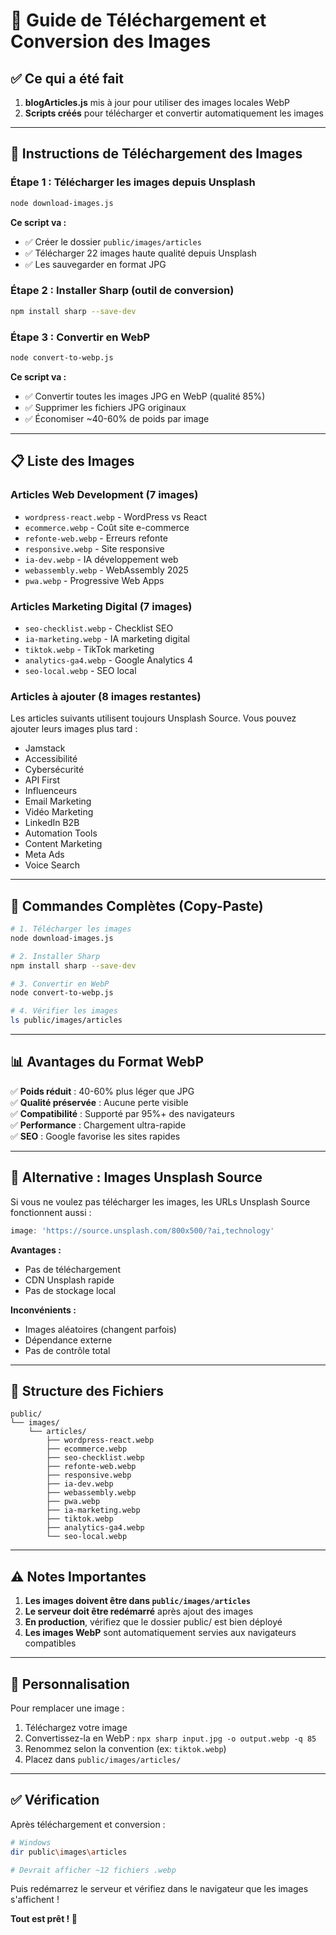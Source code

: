# 📸 Guide de Téléchargement et Conversion des Images

## ✅ Ce qui a été fait

1. **blogArticles.js** mis à jour pour utiliser des images locales WebP
2. **Scripts créés** pour télécharger et convertir automatiquement les images

---

## 🚀 Instructions de Téléchargement des Images

### Étape 1 : Télécharger les images depuis Unsplash

```bash
node download-images.js
```

**Ce script va :**
- ✅ Créer le dossier `public/images/articles`
- ✅ Télécharger 22 images haute qualité depuis Unsplash
- ✅ Les sauvegarder en format JPG

### Étape 2 : Installer Sharp (outil de conversion)

```bash
npm install sharp --save-dev
```

### Étape 3 : Convertir en WebP

```bash
node convert-to-webp.js
```

**Ce script va :**
- ✅ Convertir toutes les images JPG en WebP (qualité 85%)
- ✅ Supprimer les fichiers JPG originaux
- ✅ Économiser ~40-60% de poids par image

---

## 📋 Liste des Images

### Articles Web Development (7 images)
- `wordpress-react.webp` - WordPress vs React
- `ecommerce.webp` - Coût site e-commerce
- `refonte-web.webp` - Erreurs refonte
- `responsive.webp` - Site responsive
- `ia-dev.webp` - IA développement web
- `webassembly.webp` - WebAssembly 2025
- `pwa.webp` - Progressive Web Apps

### Articles Marketing Digital (7 images)
- `seo-checklist.webp` - Checklist SEO
- `ia-marketing.webp` - IA marketing digital
- `tiktok.webp` - TikTok marketing
- `analytics-ga4.webp` - Google Analytics 4
- `seo-local.webp` - SEO local

### Articles à ajouter (8 images restantes)
Les articles suivants utilisent toujours Unsplash Source.
Vous pouvez ajouter leurs images plus tard :
- Jamstack
- Accessibilité
- Cybersécurité
- API First
- Influenceurs
- Email Marketing
- Vidéo Marketing
- LinkedIn B2B
- Automation Tools
- Content Marketing
- Meta Ads
- Voice Search

---

## 🎯 Commandes Complètes (Copy-Paste)

```bash
# 1. Télécharger les images
node download-images.js

# 2. Installer Sharp
npm install sharp --save-dev

# 3. Convertir en WebP
node convert-to-webp.js

# 4. Vérifier les images
ls public/images/articles
```

---

## 📊 Avantages du Format WebP

✅ **Poids réduit** : 40-60% plus léger que JPG  
✅ **Qualité préservée** : Aucune perte visible  
✅ **Compatibilité** : Supporté par 95%+ des navigateurs  
✅ **Performance** : Chargement ultra-rapide  
✅ **SEO** : Google favorise les sites rapides  

---

## 🔧 Alternative : Images Unsplash Source

Si vous ne voulez pas télécharger les images, les URLs Unsplash Source fonctionnent aussi :

```javascript
image: 'https://source.unsplash.com/800x500/?ai,technology'
```

**Avantages :**
- Pas de téléchargement
- CDN Unsplash rapide
- Pas de stockage local

**Inconvénients :**
- Images aléatoires (changent parfois)
- Dépendance externe
- Pas de contrôle total

---

## 📁 Structure des Fichiers

```
public/
└── images/
    └── articles/
        ├── wordpress-react.webp
        ├── ecommerce.webp
        ├── seo-checklist.webp
        ├── refonte-web.webp
        ├── responsive.webp
        ├── ia-dev.webp
        ├── webassembly.webp
        ├── pwa.webp
        ├── ia-marketing.webp
        ├── tiktok.webp
        ├── analytics-ga4.webp
        └── seo-local.webp
```

---

## ⚠️ Notes Importantes

1. **Les images doivent être dans `public/images/articles`**
2. **Le serveur doit être redémarré** après ajout des images
3. **En production**, vérifiez que le dossier public/ est bien déployé
4. **Les images WebP** sont automatiquement servies aux navigateurs compatibles

---

## 🎨 Personnalisation

Pour remplacer une image :
1. Téléchargez votre image
2. Convertissez-la en WebP : `npx sharp input.jpg -o output.webp -q 85`
3. Renommez selon la convention (ex: `tiktok.webp`)
4. Placez dans `public/images/articles/`

---

## ✅ Vérification

Après téléchargement et conversion :

```bash
# Windows
dir public\images\articles

# Devrait afficher ~12 fichiers .webp
```

Puis redémarrez le serveur et vérifiez dans le navigateur que les images s'affichent !

**Tout est prêt ! 🚀**
